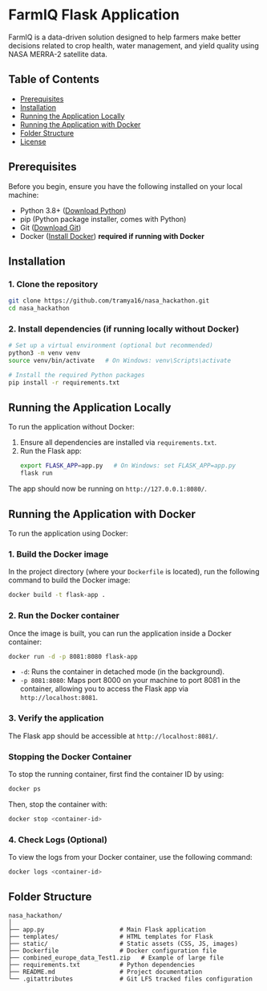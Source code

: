 
# FarmIQ Flask Application

FarmIQ is a data-driven solution designed to help farmers make better decisions related to crop health, water management, and yield quality using NASA MERRA-2 satellite data.

## Table of Contents
- [Prerequisites](#prerequisites)
- [Installation](#installation)
- [Running the Application Locally](#running-the-application-locally)
- [Running the Application with Docker](#running-the-application-with-docker)
- [Folder Structure](#folder-structure)
- [License](#license)

## Prerequisites

Before you begin, ensure you have the following installed on your local machine:

- Python 3.8+ ([Download Python](https://www.python.org/downloads/))
- pip (Python package installer, comes with Python)
- Git ([Download Git](https://git-scm.com/))
- Docker ([Install Docker](https://docs.docker.com/get-docker/)) **required if running with Docker**

## Installation

### 1. Clone the repository

```bash
git clone https://github.com/tramya16/nasa_hackathon.git
cd nasa_hackathon
```

### 2. Install dependencies (if running locally without Docker)

```bash
# Set up a virtual environment (optional but recommended)
python3 -m venv venv
source venv/bin/activate   # On Windows: venv\Scripts\activate

# Install the required Python packages
pip install -r requirements.txt
```

## Running the Application Locally

To run the application without Docker:

1. Ensure all dependencies are installed via `requirements.txt`.
2. Run the Flask app:
   ```bash
   export FLASK_APP=app.py   # On Windows: set FLASK_APP=app.py
   flask run
   ```

The app should now be running on `http://127.0.0.1:8080/`.

## Running the Application with Docker

To run the application using Docker:

### 1. Build the Docker image

In the project directory (where your `Dockerfile` is located), run the following command to build the Docker image:

```bash
docker build -t flask-app .
```

### 2. Run the Docker container

Once the image is built, you can run the application inside a Docker container:

```bash
docker run -d -p 8081:8080 flask-app
```

- `-d`: Runs the container in detached mode (in the background).
- `-p 8081:8080`: Maps port 8000 on your machine to port 8081 in the container, allowing you to access the Flask app via `http://localhost:8081`.

### 3. Verify the application

The Flask app should be accessible at `http://localhost:8081/`.

### Stopping the Docker Container

To stop the running container, first find the container ID by using:

```bash
docker ps
```

Then, stop the container with:

```bash
docker stop <container-id>
```

### 4. Check Logs (Optional)

To view the logs from your Docker container, use the following command:

```bash
docker logs <container-id>
```

## Folder Structure

```
nasa_hackathon/
│
├── app.py                     # Main Flask application
├── templates/                 # HTML templates for Flask
├── static/                    # Static assets (CSS, JS, images)
├── Dockerfile                 # Docker configuration file
├── combined_europe_data_Test1.zip   # Example of large file
├── requirements.txt           # Python dependencies
├── README.md                  # Project documentation
└── .gitattributes             # Git LFS tracked files configuration
```
